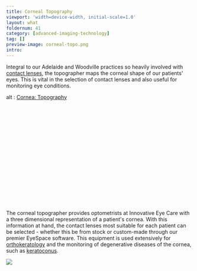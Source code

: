 ```yaml
---
title: Corneal Topography
viewport: 'width=device-width, initial-scale=1.0'
layout: what
foldernum: 41
category: [advanced-imaging-technology]
tag: []
preview-image: corneal-topo.png
intro: 
---
```


<div class="employee-heading">
<p>Integral to our Adelaide and Woodville practices so heavily involved with <a href="/what-we-do/contact-lenses">contact lenses</a>, the topographer maps the corneal shape of our patients' eyes. This is vital in the selection of contact lenses and also useful for monitoring eye conditions.</p>
</div>

<div class="myWrapper" style="position: relative; padding-bottom: 56.25%; height: 0;"><!--[if IE]><iframe frameborder="0" type="text/html" src="https://2689-2347.captiv8online.com/animations/embed/one/cornea-topography?player_width=100%&player_height=100%&site_company_language=34&autostart=false" width="100%" height="100%" style="position:absolute;top:0;left:0;width:100%;height:100%;"></iframe><![endif]--><!--[if !IE]> <--><object data="https://2689-2347.captiv8online.com/animations/embed/one/cornea-topography?player_width=100%&player_height=100%&site_company_language=34&autostart=false" type="text/html" width="100%" height="100%" style="position:absolute;top:0;left:0;width:100%;height:100%;">  alt : <a href="https://2689-2347.captiv8online.com/animations/embed/one/cornea-topography?player_width=100%&player_height=100%&site_company_language=34&autostart=false">Cornea: Topography</a></object><!--> <![endif]--></div>

<br>

The corneal topographer provides optometrists at Innovative Eye Care with a three dimensional representation of a patient's cornea. With this information at hand, the contact lenses most suitable for each patient can be selected - whether this be from stock or custom-made through our premier EyeSpace software. This equipment is used extensively for [orthokeratology](/what-we-do/orthokeratology-corneal-reshaping) and the monitoring of degenerative diseases of the cornea, such as [keratoconus](/what-we-do/keratoconus). 

![](/uploads/topographer.jpg)
